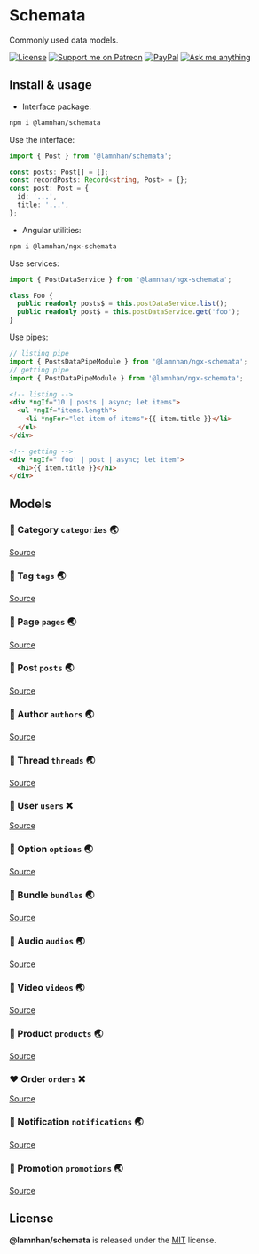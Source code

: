 # Schemata

Commonly used data models.

[![License][license_badge]][license_url] [![Support me on Patreon][patreon_badge]][patreon_url] [![PayPal][paypal_donate_badge]][paypal_donate_url] [![Ask me anything][ask_me_badge]][ask_me_url]

[license_badge]: https://img.shields.io/github/license/mashape/apistatus.svg
[license_url]: https://github.com/lamnhan/schemata/blob/master/LICENSE
[patreon_badge]: https://lamnhan.com/assets/badges/patreon.svg
[patreon_url]: https://www.patreon.com/lamnhan
[paypal_donate_badge]: https://lamnhan.com/assets/badges/paypal_donate.svg
[paypal_donate_url]: https://www.paypal.me/lamnhan
[ask_me_badge]: https://img.shields.io/badge/ask/me-anything-1abc9c.svg
[ask_me_url]: https://m.me/lamhiennhan

## Install & usage

- Interface package:

```sh
npm i @lamnhan/schemata
```

Use the interface:

```ts
import { Post } from '@lamnhan/schemata';

const posts: Post[] = [];
const recordPosts: Record<string, Post> = {};
const post: Post = {
  id: '...',
  title: '...',
};
```

- Angular utilities:

```sh
npm i @lamnhan/ngx-schemata
```

Use services:

```ts
import { PostDataService } from '@lamnhan/ngx-schemata';

class Foo {
  public readonly posts$ = this.postDataService.list();
  public readonly post$ = this.postDataService.get('foo');
}
```

Use pipes:

```ts
// listing pipe
import { PostsDataPipeModule } from '@lamnhan/ngx-schemata';
// getting pipe
import { PostDataPipeModule } from '@lamnhan/ngx-schemata';
```

```html
<!-- listing -->
<div *ngIf="10 | posts | async; let items">
  <ul *ngIf="items.length">
    <li *ngFor="let item of items">{{ item.title }}</li>
  </ul>
</div>

<!-- getting -->
<div *ngIf="'foo' | post | async; let item">
  <h1>{{ item.title }}</h1>
</div>
```

## Models

### :blue_heart: Category `categories` :earth_asia:

[Source](https://github.com/sheetbase/models/blob/master/src/lib/services/category.service.ts)

### :blue_heart: Tag `tags` :earth_asia:

[Source](https://github.com/sheetbase/models/blob/master/src/lib/services/tag.service.ts)

### :blue_heart: Page `pages` :earth_asia:

[Source](https://github.com/sheetbase/models/blob/master/src/lib/services/page.service.ts)

### :blue_heart: Post `posts` :earth_asia:

[Source](https://github.com/sheetbase/models/blob/master/src/lib/services/post.service.ts)

### :blue_heart: Author `authors` :earth_asia:

[Source](https://github.com/sheetbase/models/blob/master/src/lib/services/author.service.ts)

### :blue_heart: Thread `threads` :earth_asia:

[Source](https://github.com/sheetbase/models/blob/master/src/lib/services/thread.service.ts)

### :blue_heart: User `users` :x:

[Source](https://github.com/sheetbase/models/blob/master/src/lib/services/user.service.ts)

### :blue_heart: Option `options` :earth_asia:

[Source](https://github.com/sheetbase/models/blob/master/src/lib/services/option.service.ts)

### :green_heart: Bundle `bundles` :earth_asia:

[Source](https://github.com/sheetbase/models/blob/master/src/lib/services/bundle.service.ts)

### :green_heart: Audio `audios` :earth_asia:

[Source](https://github.com/sheetbase/models/blob/master/src/lib/services/audio.service.ts)
### :green_heart: Video `videos` :earth_asia:

[Source](https://github.com/sheetbase/models/blob/master/src/lib/services/video.service.ts)

### :green_heart: Product `products` :earth_asia:

[Source](https://github.com/sheetbase/models/blob/master/src/lib/services/product.service.ts)

### :heart: Order `orders` :x:

[Source](https://github.com/sheetbase/models/blob/master/src/lib/services/order.service.ts)

### :purple_heart: Notification `notifications` :earth_asia:

[Source](https://github.com/sheetbase/models/blob/master/src/lib/services/notification.service.ts)

### :purple_heart: Promotion `promotions` :earth_asia:

[Source](https://github.com/sheetbase/models/blob/master/src/lib/services/promotion.service.ts)

## License

**@lamnhan/schemata** is released under the [MIT](https://github.com/lamnhan/schemata/blob/master/LICENSE) license.
